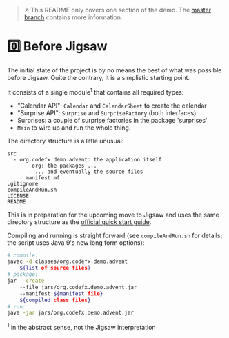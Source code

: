 > :arrow_upper_right: This README only covers one section of the demo.
> The [master branch](https://github.com/CodeFX-org/demo-jigsaw-advent-calendar/tree/master) contains more information.

# :zero: Before Jigsaw

The initial state of the project is by no means the best of what was possible before Jigsaw. Quite the contrary, it is a simplistic starting point.

It consists of a single module<sup>1</sup> that contains all required types:

* "Calendar API": `Calendar` and `CalendarSheet` to create the calendar
* "Surprise API": `Surprise` and `SurpriseFactory` (both interfaces)
* Surprises: a couple of surprise factories in the package 'surprises'
* `Main` to wire up and run the whole thing.

The directory structure is a little unusual:

```
src
  - org.codefx.demo.advent: the application itself
      - org: the packages ...
       - ... and eventually the source files
      manifest.mf
.gitignore
compileAndRun.sh
LICENSE
README
```

This is in preparation for the upcoming move to Jigsaw and uses the same directory structure as the [official quick start guide](http://openjdk.java.net/projects/jigsaw/quick-start).

Compiling and running is straight forward (see `compileAndRun.sh` for details; the script uses Java 9's new long form options):

```bash
# compile:
javac -d classes/org.codefx.demo.advent
    ${list of source files}
# package:
jar --create
    --file jars/org.codefx.demo.advent.jar
    --manifest ${manifest file}
    ${compiled class files}
# run:
java -jar jars/org.codefx.demo.advent.jar
```

<sup>1</sup> in the abstract sense, not the Jigsaw interpretation
